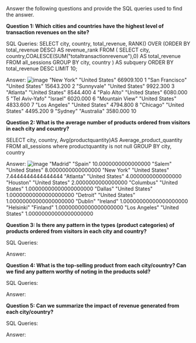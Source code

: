 Answer the following questions and provide the SQL queries used to find the answer.

    
**Question 1: Which cities and countries have the highest level of transaction revenues on the site?**


SQL Queries:
SELECT city, country, total_revenue, RANK() OVER (ORDER BY total_revenue DESC) AS revenue_rank
FROM (
  SELECT city, country,COALESCE(SUM("totaltransactionrevenue"),0) AS total_revenue
  FROM all_sessions
  GROUP BY city, country
) AS subquery
ORDER BY total_revenue DESC
LIMIT 10;


Answer: ![image](https://github.com/yflax/SQL-REPO-2/assets/127430738/01894008-0e88-4250-9bf9-0b2e4137bdf3)
"New York"	"United States"	66909.100	1
"San Francisco"	"United States"	15643.200	2
"Sunnyvale"	"United States"	9922.300	3
"Atlanta"	"United States"	8544.400	4
"Palo Alto"	"United States"	6080.000	5
"Tel Aviv-Yafo"	"Israel"	6020.000	6
"Mountain View"	"United States"	4833.600	7
"Los Angeles"	"United States"	4794.800	8
"Chicago"	"United States"	4495.200	9
"Sydney"	"Australia"	3580.000	10





**Question 2: What is the average number of products ordered from visitors in each city and country?**

SELECT city, country, Avg(productquantity)AS Average_product_quantity
FROM all_sessions 
where productquantity is not null
GROUP BY city, country


Answer:
![image](https://github.com/yflax/SQL-REPO-2/assets/127430738/afe14939-add5-4a2a-938a-14e6b6269884)
"Madrid"	"Spain"	10.0000000000000000
"Salem"	"United States"	8.0000000000000000
"New York"	"United States"	7.4444444444444444
"Atlanta"	"United States"	4.0000000000000000
"Houston"	"United States"	2.0000000000000000
"Columbus"	"United States"	1.00000000000000000000
"Dallas"	"United States"	1.00000000000000000000
"Detroit"	"United States"	1.00000000000000000000
"Dublin"	"Ireland"	1.00000000000000000000
"Helsinki"	"Finland"	1.00000000000000000000
"Los Angeles"	"United States"	1.00000000000000000000




**Question 3: Is there any pattern in the types (product categories) of products ordered from visitors in each city and country?**


SQL Queries:



Answer:





**Question 4: What is the top-selling product from each city/country? Can we find any pattern worthy of noting in the products sold?**


SQL Queries:



Answer:





**Question 5: Can we summarize the impact of revenue generated from each city/country?**

SQL Queries:



Answer:







